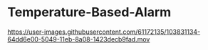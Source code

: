# Temperature-Based-Alarm

https://user-images.githubusercontent.com/61172135/103831134-64dd6e00-5049-11eb-8a08-1423decb9fad.mov

